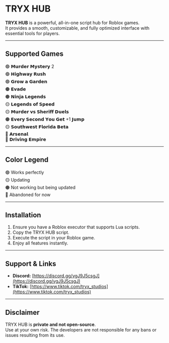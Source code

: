 # TRYX HUB

**TRYX HUB** is a powerful, all-in-one script hub for Roblox games.  
It provides a smooth, customizable, and fully optimized interface with essential tools for players.

---

## Supported Games

:green_circle: 𝗠𝘂𝗿𝗱𝗲𝗿 𝗠𝘆𝘀𝘁𝗲𝗿𝘆 2  
:green_circle: 𝗛𝗶𝗴𝗵𝘄𝗮𝘆 𝗥𝘂𝘀𝗵  
:green_circle: 𝗚𝗿𝗼𝘄 𝗮 𝗚𝗮𝗿𝗱𝗲𝗻  
:orange_circle: 𝗘𝘃𝗮𝗱𝗲  
:orange_circle: 𝗡𝗶𝗻𝗷𝗮 𝗟𝗲𝗴𝗲𝗻𝗱𝘀  
:yellow_circle: 𝗟𝗲𝗴𝗲𝗻𝗱𝘀 𝗼𝗳 𝗦𝗽𝗲𝗲𝗱  
:yellow_circle: 𝗠𝘂𝗿𝗱𝗲𝗿 𝘃𝘀 𝗦𝗵𝗲𝗿𝗶𝗳𝗳 𝗗𝘂𝗲𝗹𝘀  
:orange_circle: 𝗘𝘃𝗲𝗿𝘆 𝗦𝗲𝗰𝗼𝗻𝗱 𝗬𝗼𝘂 𝗚𝗲𝘁 +1 𝗝𝘂𝗺𝗽  
:yellow_circle: 𝗦𝗼𝘂𝘁𝗵𝘄𝗲𝘀𝘁 𝗙𝗹𝗼𝗿𝗶𝗱𝗮 𝗕𝗲𝘁𝗮  
:red_circle: 𝗔𝗿𝘀𝗲𝗻𝗮𝗹  
:red_circle: 𝗗𝗿𝗶𝘃𝗶𝗻𝗴 𝗘𝗺𝗽𝗶𝗿𝗲  

---

## Color Legend

:green_circle: Works perfectly  
:yellow_circle: Updating  
:orange_circle: Not working but being updated  
:red_circle: Abandoned for now  

---

## Installation

1. Ensure you have a Roblox executor that supports Lua scripts.  
2. Copy the TRYX HUB script.  
3. Execute the script in your Roblox game.  
4. Enjoy all features instantly.

---

## Support & Links

- **Discord:** [https://discord.gg/vgJ9J5csgJ](https://discord.gg/vgJ9J5csgJ)  
- **TikTok:** [https://www.tiktok.com/tryx_studios](https://www.tiktok.com/tryx_studios)  

---

## Disclaimer

TRYX HUB is **private and not open-source**.  
Use at your own risk. The developers are not responsible for any bans or issues resulting from its use.

